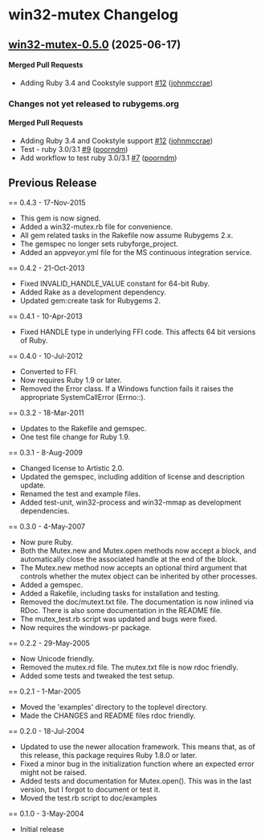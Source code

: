 # win32-mutex Changelog

<!-- latest_release 0.5.0 -->
## [win32-mutex-0.5.0](https://github.com/chef/win32-mutex/tree/win32-mutex-0.5.0) (2025-06-17)

#### Merged Pull Requests
- Adding Ruby 3.4 and Cookstyle support [#12](https://github.com/chef/win32-mutex/pull/12) ([johnmccrae](https://github.com/johnmccrae))
<!-- latest_release -->

<!-- release_rollup since=0.4.3 -->
### Changes not yet released to rubygems.org

#### Merged Pull Requests
- Adding Ruby 3.4 and Cookstyle support [#12](https://github.com/chef/win32-mutex/pull/12) ([johnmccrae](https://github.com/johnmccrae)) <!-- 0.5.0 -->
- Test - ruby 3.0/3.1 [#9](https://github.com/chef/win32-mutex/pull/9) ([poorndm](https://github.com/poorndm)) <!-- 0.4.5 -->
- Add workflow to test ruby 3.0/3.1 [#7](https://github.com/chef/win32-mutex/pull/7) ([poorndm](https://github.com/poorndm)) <!-- 0.4.4 -->
<!-- release_rollup -->

<!-- latest_stable_release -->
<!-- latest_stable_release -->

## Previous Release

== 0.4.3 - 17-Nov-2015
* This gem is now signed.
* Added a win32-mutex.rb file for convenience.
* All gem related tasks in the Rakefile now assume Rubygems 2.x.
* The gemspec no longer sets rubyforge_project.
* Added an appveyor.yml file for the MS continuous integration service.

== 0.4.2 - 21-Oct-2013
* Fixed INVALID_HANDLE_VALUE constant for 64-bit Ruby.
* Added Rake as a development dependency.
* Updated gem:create task for Rubygems 2.

== 0.4.1 - 10-Apr-2013
* Fixed HANDLE type in underlying FFI code. This affects 64 bit versions
  of Ruby.

== 0.4.0 - 10-Jul-2012
* Converted to FFI.
* Now requires Ruby 1.9 or later.
* Removed the Error class. If a Windows function fails it raises the
  appropriate SystemCallError (Errno::).

== 0.3.2 - 18-Mar-2011
* Updates to the Rakefile and gemspec.
* One test file change for Ruby 1.9.

== 0.3.1 - 8-Aug-2009
* Changed license to Artistic 2.0.
* Updated the gemspec, including addition of license and description update.
* Renamed the test and example files.
* Added test-unit, win32-process and win32-mmap as development dependencies.

== 0.3.0 - 4-May-2007
* Now pure Ruby.
* Both the Mutex.new and Mutex.open methods now accept a block, and
  automatically close the associated handle at the end of the block.
* The Mutex.new method now accepts an optional third argument that controls
  whether the mutex object can be inherited by other processes.
* Added a gemspec.
* Added a Rakefile, including tasks for installation and testing.
* Removed the doc/mutext.txt file. The documentation is now inlined via RDoc.
  There is also some documentation in the README file.
* The mutex_test.rb script was updated and bugs were fixed.
* Now requires the windows-pr package.

== 0.2.2 - 29-May-2005
* Now Unicode friendly.
* Removed the mutex.rd file.  The mutex.txt file is now rdoc friendly.
* Added some tests and tweaked the test setup.

== 0.2.1 - 1-Mar-2005
* Moved the 'examples' directory to the toplevel directory.
* Made the CHANGES and README files rdoc friendly.

== 0.2.0 - 18-Jul-2004
* Updated to use the newer allocation framework.  This means that, as of this
  release, this package requires Ruby 1.8.0 or later.
* Fixed a minor bug in the initialization function where an expected error
  might not be raised.
* Added tests and documentation for Mutex.open().  This was in the last
  version, but I forgot to document or test it.
* Moved the test.rb script to doc/examples

== 0.1.0 - 3-May-2004
* Initial release